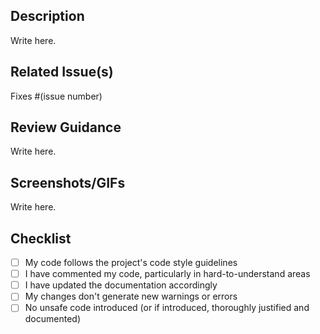 ## Description
<!-- Provide a clear and concise description of what this PR accomplishes -->
Write here.

## Related Issue(s)
<!-- Link to the issue that this PR addresses (if applicable) -->
Fixes #(issue number)

## Review Guidance
<!-- Provide any additional information that would help reviewing your work -->
Write here.

## Screenshots/GIFs
<!-- If applicable, add screenshots or GIFs demonstrating the changes -->
Write here.

## Checklist
<!-- Mark items with 'x' (no spaces around x) -->
- [ ] My code follows the project's code style guidelines
- [ ] I have commented my code, particularly in hard-to-understand areas
- [ ] I have updated the documentation accordingly
- [ ] My changes don't generate new warnings or errors
- [ ] No unsafe code introduced (or if introduced, thoroughly justified and documented)
